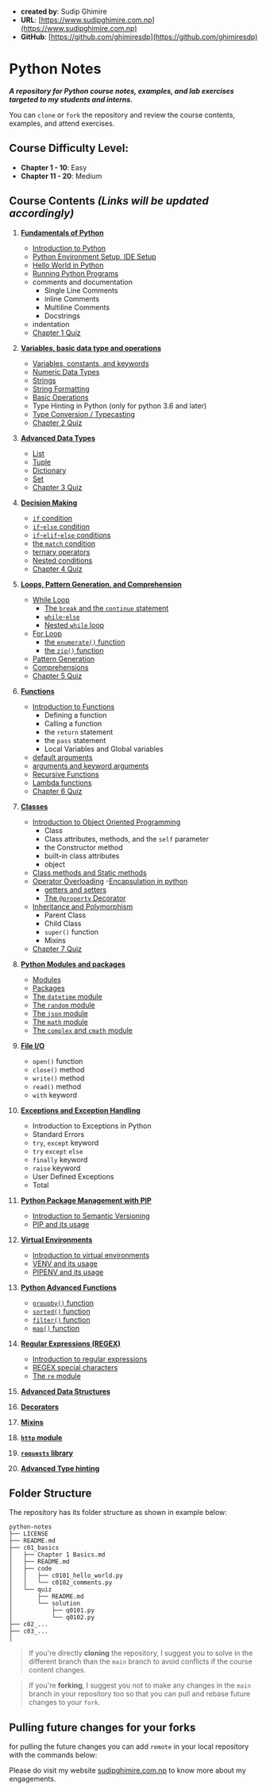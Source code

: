 - **created by**: Sudip Ghimire
- **URL**: [https://www.sudipghimire.com.np](https://www.sudipghimire.com.np)
- **GitHub**: [https://github.com/ghimiresdp](https://github.com/ghimiresdp)

# Python Notes

**_A repository for Python course notes, examples, and lab exercises targeted to my students and interns._**

You can `clone` or `fork` the repository and review the course contents, examples, and attend exercises.

## Course Difficulty Level:

- **Chapter 1 - 10**: Easy
- **Chapter 11 - 20**: Medium

## Course Contents _(Links will be updated accordingly)_

1. **[Fundamentals of Python](c01_basics)**
    - [Introduction to Python](c01_basics/Chapter-1.1-Basics.md)
    - [Python Environment Setup, IDE Setup](c01_basics/Chapter-1.1-Basics.md#installing-python)
    - [Hello World in Python](c01_basics/Chapter-1.1-Basics.md#hello-world-with-idle)
    - [Running Python Programs](c01_basics/Chapter-1.1-Basics.md#creating-editing-and-running-python-files)
    - comments and documentation
        - Single Line Comments
        - inline Comments
        - Multiline Comments
        - Docstrings
    - indentation
    - [Chapter 1 Quiz](c01_basics/quiz)

2. **[Variables, basic data type and operations](c02_basic_data_types)**
    - [Variables, constants, and keywords](c02_basic_data_types/Chapter%202.1%20Variables.md)
    - [Numeric Data Types](c02_basic_data_types/Chapter%202.2%20Numeric%20Data%20Types.md)
    - [Strings](c02_basic_data_types/Chapter%202.3%20Strings.md)
    - [String Formatting](c02_basic_data_types/Chapter%202.4%20string%20formatting.md)
    - [Basic Operations](c02_basic_data_types/Chapter%202.5%20Operations.md)
    - Type Hinting in Python (only for python 3.6 and later)
    - [Type Conversion / Typecasting](c02_basic_data_types/Chapter%202.6%20Typecasting.md)
    - [Chapter 2 Quiz](c02_basic_data_types/quiz)

3. **[Advanced Data Types](c03_advanced_data_types)**
    - [List](c03_advanced_data_types/chapter%203.1%20list.md)
    - [Tuple](c03_advanced_data_types/chapter%203.2%20tuple.md)
    - [Dictionary](c03_advanced_data_types/chapter%203.3%20dictionary.md)
    - [Set](c03_advanced_data_types/chapter%203.4%20set.md)
    - [Chapter 3 Quiz](c03_advanced_data_types/quiz)

4. **[Decision Making](c04_decision_making)**
    - [`if` condition](c04_decision_making/README.md#the-if-condition)
    - [`if`-`else` condition](c04_decision_making/README.md#the-if-else-condition)
    - [`if`-`elif`-`else` conditions](c04_decision_making/README.md#the-if-elif-else-condition)
    - [the `match` condition](c04_decision_making/README.md#the-match-condtion)
    - [ternary operators](c04_decision_making/README.md#ternary-operators)
    - [Nested conditions](c04_decision_making/README.md#nested-conditions)
    - [Chapter 4 Quiz](c04_decision_making/quiz)

5. **[Loops, Pattern Generation, and Comprehension](c05_loops)**
    - [While Loop](c05_loops/Chapter%205.1%20while%20loop.md)
        - [The `break` and the `continue` statement](c05_loops/Chapter%205.1%20while%20loop.md#the-break-and-the-continue-statement)
        - [`while`-`else`](c05_loops/Chapter%205.1%20while%20loop.md#while-else)
        - [Nested `while` loop](c05_loops/Chapter%205.1%20while%20loop.md#nested-while-loop)
    - [For Loop](c05_loops/Chapter%205.2%20for%20loop.md)
        - [the `enumerate()` function](c05_loops/Chapter%205.2%20for%20loop.md#the-enumerate-function)
        - [the `zip()` function](c05_loops/Chapter%205.2%20for%20loop.md#the-zip-function)
    - [Pattern Generation](c05_loops/Chapter%205.3%20Pattern%20Generation.md)
    - [Comprehensions](c05_loops/Chapter%205.4%20Comprehensions.md)
    - [Chapter 5 Quiz](c05_loops/quiz)

6. **[Functions](c06_functions)**
    - [Introduction to Functions](c06_functions/Chapter%206.1%20function.md)
        - Defining a function
        - Calling a function
        - the `return` statement
        - the `pass` statement
        - Local Variables and Global variables
    - [default arguments](c06_functions/Chapter%206.2%20default%20arguments.md)
    - [arguments and keyword arguments](c06_functions/Chapter%206.3%20args%20kwargs.md)
    - [Recursive Functions](c06_functions/Chapter%206.4%20recursive%20functions.md)
    - [Lambda functions](c06_functions/Chapter%206.5%20lambda.md)
    - [Chapter 6 Quiz](c06_functions/quiz)

7. **[Classes](c07_oop)**
    - [Introduction to Object Oriented Programming](c07_oop/Chapter-7.1-oop.md#introduction-to-oop)
        - Class
        - Class attributes, methods, and the `self` parameter
        - the Constructor method
        - built-in class attributes
        - object
    - [Class methods and Static methods](c07_oop/Chapter-7.2-Class-Methods-and-Static-Methods.md)
    - [Operator Overloading](c07_oop/Chapter-7.3-Operator-Overloading.md)
      -[Encapsulation in python](c07_oop/Chapter-7.4-Encapsulation.md)
        - [getters and setters](c07_oop/Chapter-7.4-Encapsulation.md#getter-and-setter-methods)
        - [The `@property` Decorator](c07_oop/Chapter-7.4-Encapsulation.md#the-property-decorator)
    - [Inheritance and Polymorphism](c07_oop/Chapter-7.5-Inheritance-and-Polymorphism.md)
        - Parent Class
        - Child Class
        - `super()` function
        - Mixins
    - [Chapter 7 Quiz](c07_oop/quiz)

8. **[Python Modules and packages](c08_modules_packages)**
    - [Modules](c08_modules_packages/chapter-8.1-modules.md)
    - [Packages](c08_modules_packages/chapter-8.2-packages.md)
    - [The `datetime` module](c08_modules_packages/chapter-8.3-datetime.md)
    - [The `random` module](c08_modules_packages/chapter-8.4-random.md)
    - [The `json` module](c08_modules_packages/chapter-8.5-json.md)
    - [The `math` module](c08_modules_packages/chapter-8.6-math.md)
    - [The `complex` and `cmath` module](c08_modules_packages/chapter-8.7-complex-and-cmath.md)

9. **[File I/O](c09_file)**
    - `open()` function
    - `close()` method
    - `write()` method
    - `read()` method
    - `with` keyword

10. **[Exceptions and Exception Handling](c10_exceptions)**
    - Introduction to Exceptions in Python
    - Standard Errors
    - `try`, `except` keyword
    - `try` `except` `else`
    - `finally` keyword
    - `raise` keyword
    - User Defined Exceptions
    - Total

11. **[Python Package Management with PIP](c11_pip)**
    - [Introduction to Semantic Versioning](c11_pip/chapter-11.1-semver.md)
    - [PIP and its usage](c11_pip/chapter-11.2-pip.md)

12. **[Virtual Environments](c12_virtual_environment)**
    - [Introduction to virtual environments](c12_virtual_environment/chapter%2012.1%20virtual%20environment%20intro.md)
    - [VENV and its usage](c12_virtual_environment/chapter%2012.2%20venv.md)
    - [PIPENV and its usage](c12_virtual_environment/chapter%2012.3%20pipenv.md)

13. **[Python Advanced Functions](c13_advanced_functions)**
    - [`groupby()` function](c13_advanced_functions/chapter%2013.1%20groupby.md)
    - [`sorted()` function](c13_advanced_functions/chapter%2013.2%20sorted.md)
    - [`filter()` function](c13_advanced_functions/chapter%2013.3%20filter.md)
    - [`map()` function]()

14. **[Regular Expressions (REGEX)](c14_regex)**
    - [Introduction to regular expressions](c14_regex/chapter%2014.1%20regular%20expressions.md)
    - [REGEX special characters](c14_regex/chapter%2014.2%20regex%20special%20characters.md)
    - [The `re` module](c14_regex/chapter%2014.3%20the%20re%20module.md)

15. [**Advanced Data Structures**](c15_data_structures)
16. [**Decorators**](c16_decorators)
17. [**Mixins**](c17_mixins)
18. [**`http` module**](c18_python_http)
19. [**`requests` library**](c19_requests)
20. [**Advanced Type hinting**](c20_advanced_type_hinting)

## Folder Structure

The repository has its folder structure as shown in example below:

```
python-notes
├── LICENSE
├── README.md
├── c01_basics
│   ├── Chapter 1 Basics.md
│   ├── README.md
│   ├── code
│   │   ├── c0101_hello_world.py
│   │   └── c0102_comments.py
│   └── quiz
│       ├── README.md
│       └── solution
│           ├── q0101.py
│           └── q0102.py
├── c02_...
├── c03_...
│
```

> If you're directly **cloning** the repository, I suggest you to solve in the different branch than the `main` branch
> to avoid conflicts if the course content changes.

> If you're **forking**, I suggest you not to make any changes in the `main` branch in your repository too so that you
> can pull and rebase future changes to your `fork`.

## Pulling future changes for your forks

for pulling the future changes you can add `remote` in your local repository with the commands below:

Please do visit my website [sudipghimire.com.np](https://sudipghimire.com.np) to know more about my engagements.
